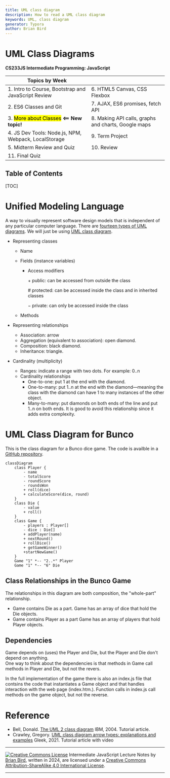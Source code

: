 ```yaml
---
title: UML class diagram
description: How to read a UML class diagram
keywords: UML, class diagram
generator: Typora
author: Brian Bird
---
```


<h1>UML Class Diagrams</h1>

**CS233JS Intermediate Programming: JavaScript**

| Topics by Week                                        |                                                     |
| ----------------------------------------------------- | --------------------------------------------------- |
| 1. Intro to Course, Bootstrap and JavaScript Review   | 6. HTML5 Canvas, CSS Flexbox                        |
| 2. ES6 Classes and Git                                | 7. AJAX, ES6 promises, fetch API                    |
| 3. <mark>More about Classes</mark> **<== New topic!** | 8. Making API calls, graphs and charts, Google maps |
| 4. JS Dev Tools: Node.js, NPM, Webpack, LocalStorage  | 9. Term Project                                     |
| 5. Midterm Review and Quiz                            | 10. Review                                          |
| 11. Final Quiz                                        |                                                     |



<h2>Table of Contents</h2>

[TOC]

# Unified Modeling Language

A way to visually represent software design models that is independent of any particular computer language. There are [fourteen types of UML diagrams](https://creately.com/blog/diagrams/uml-diagram-types-examples/). We will just be using [UML class diagram](https://en.wikipedia.org/wiki/Class_diagram).

- Representing classes

  - Name

  - Fields (instance variables)

    - Access modifiers

      &plus; public: can be accessed from outside the class

      &num; protected: can be accessed inside the class and in inherited classes

      &minus; private: can only be accessed inside the class

  - Methods

- Representing relationships

  - Association: arrow
  - Aggregation (equivalent to association): open diamond.
  - Composition: black diamond.
  - Inheritance: triangle.

- Cardinality (multiplicity)

  - Ranges: indicate a range with two dots. For example: 0..n
  - Cardinality relationships
    - One-to-one: put 1 at the end with the diamond.
    - One-to-many: put 1..n at the end with the diamond&mdash;meaning the class with the diamond can have 1 to many instances of the other object.
    - Many-to-many: put diamonds on both ends of the line and put 1..n on both ends. It is good to avoid this relationship since it adds extra complexity.

  



# UML Class Diagram for Bunco

This is the class diagram for a Bunco dice game. The code is availble in a [GitHub repository](https://github.com/LCC-CIT/CS233JS-Going2Boston).

```mermaid
classDiagram
    class Player {
        - name
        - totalScore
        - roundScore
        - roundsWon
        + roll(dice)
        + calculateScore(dice, round)
    }
    class Die {
        - value
        + roll()
    }
    class Game {
        - players : Player[]
        - dice : Die[]
        + addPlayer(name)
        + nextRound()
        + rollDice()
        + getGameWinner()
        +startNewGame()
    }
    Game "1" *-- "2..*" Player
    Game "1" *-- "6" Die
```





## Class Relationships in the Bunco Game

The relationships in this diagram are both composition, the "whole-part" relationship.

- Game contains Die as a part. 
  Game has an array of dice that hold the Die objects.
- Game contains Player as a part 
  Game has an array of players that hold Player objects.

## Dependencies

Game depends on (uses) the Player and Die, but the Player and Die don't depend on anything.  
One way to think about the dependencies is that methods in Game call methods in Player and Die, but not the revers.

In the full implementation of the game there is also an index.js file that contsins the code that instantiates a Game object and that handles interaction with the web page (index.htm.). Function calls in index.js call methods on the game object, but not the reverse.

# Reference

- Bell, Donald. [The UML 2 class diagram](https://developer.ibm.com/articles/the-class-diagram/) IBM, 2004. Tutorial article.
- Crawley, Gregory. [UML class diagram arrow types: explanations and examples](https://www.gleek.io/blog/class-diagram-arrows.html) Gleek, 2021. Tutorial article with video



------

[![Creative Commons License](https://i.creativecommons.org/l/by-sa/4.0/88x31.png)](http://creativecommons.org/licenses/by-sa/4.0/) Intermediate JavaScript Lecture Notes by [Brian Bird](https://profbird.dev), written in <time>2024</time>, are licensed under a [Creative Commons Attribution-ShareAlike 4.0 International License](http://creativecommons.org/licenses/by-sa/4.0/). 

------------